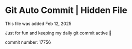 # Git Auto Commit | Hidden File

This file was added Feb 12, 2025

Just for fun and keeping my daily git commit active 🤪

commit number: 17756
